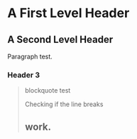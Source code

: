 A First Level Header
====================

A Second Level Header
---------------------

Paragraph test.

### Header 3

>blockquote test
>
>Checking if the line
>breaks
> ## work.